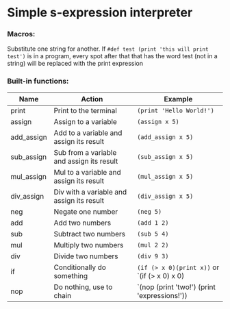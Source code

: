 # Simple s-expression interpreter

### Macros:

Substitute one string for another. If
`#def test (print 'this will print test')`
is in a program, every spot after that that has the word test (not in a string)
will be replaced with the print expression

### Built-in functions:

Name        | Action                                | Example
------------|---------------------------------------|-------------------------
print       | Print to the terminal                     | `(print 'Hello World!')`
assign      | Assign to a variable                      | `(assign x 5)`
add\_assign | Add to a variable and assign its result   | `(add_assign x 5)`
sub\_assign | Sub from a variable and assign its result | `(sub_assign x 5)`
mul\_assign | Mul to a variable and assign its result   | `(mul_assign x 5)`
div\_assign | Div with a variable and assign its result | `(div_assign x 5)`
neg         | Negate one number                         | `(neg 5)`
add         | Add two numbers                           | `(add 1 2)`
sub         | Subtract two numbers                      | `(sub 5 4)`
mul         | Multiply two numbers                      | `(mul 2 2)`
div         | Divide two numbers                        | `(div 9 3)`
if          | Conditionally do something                | `(if (> x 0)(print x))` or `(if (> x 0) x 0)
nop         | Do nothing, use to chain                  | `(nop (print 'two!') (print 'expressions!'))
